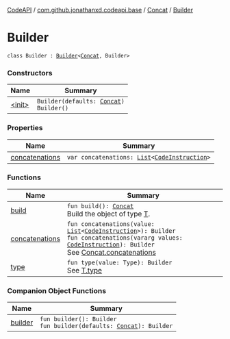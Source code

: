 [CodeAPI](../../../index.md) / [com.github.jonathanxd.codeapi.base](../../index.md) / [Concat](../index.md) / [Builder](.)

# Builder

`class Builder : `[`Builder`](../../-typed/-builder/index.md)`<`[`Concat`](../index.md)`, Builder>`

### Constructors

| Name | Summary |
|---|---|
| [&lt;init&gt;](-init-.md) | `Builder(defaults: `[`Concat`](../index.md)`)`<br>`Builder()` |

### Properties

| Name | Summary |
|---|---|
| [concatenations](concatenations.md) | `var concatenations: `[`List`](https://kotlinlang.org/api/latest/jvm/stdlib/kotlin.collections/-list/index.html)`<`[`CodeInstruction`](../../../com.github.jonathanxd.codeapi/-code-instruction.md)`>` |

### Functions

| Name | Summary |
|---|---|
| [build](build.md) | `fun build(): `[`Concat`](../index.md)<br>Build the object of type [T](#). |
| [concatenations](concatenations.md) | `fun concatenations(value: `[`List`](https://kotlinlang.org/api/latest/jvm/stdlib/kotlin.collections/-list/index.html)`<`[`CodeInstruction`](../../../com.github.jonathanxd.codeapi/-code-instruction.md)`>): Builder`<br>`fun concatenations(vararg values: `[`CodeInstruction`](../../../com.github.jonathanxd.codeapi/-code-instruction.md)`): Builder`<br>See [Concat.concatenations](../concatenations.md) |
| [type](type.md) | `fun type(value: Type): Builder`<br>See [T.type](#) |

### Companion Object Functions

| Name | Summary |
|---|---|
| [builder](builder.md) | `fun builder(): Builder`<br>`fun builder(defaults: `[`Concat`](../index.md)`): Builder` |
